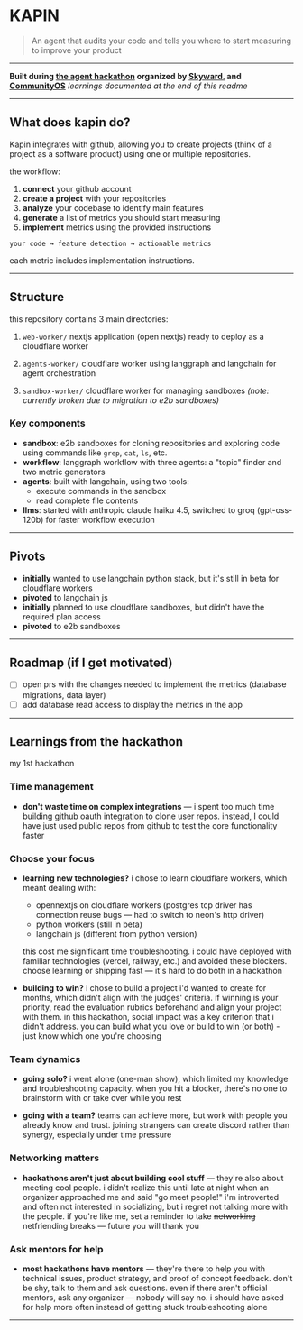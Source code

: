# KAPIN

> An agent that audits your code and tells you where to start measuring to improve your product

---

**Built during [the agent hackathon](https://hack.skyward.ai/) organized by [Skyward.](https://skyward.ai/) and [CommunityOS](https://communityos.io/)**
_learnings documented at the end of this readme_

---

## What does kapin do?

Kapin integrates with github, allowing you to create projects (think of a project as a software product) using one or multiple repositories.

the workflow:
1. **connect** your github account
2. **create a project** with your repositories
3. **analyze** your codebase to identify main features
4. **generate** a list of metrics you should start measuring
5. **implement** metrics using the provided instructions

```
your code → feature detection → actionable metrics
```

each metric includes implementation instructions.

---

## Structure

this repository contains 3 main directories:

1. `web-worker/`
nextjs application (open nextjs) ready to deploy as a cloudflare worker

2. `agents-worker/`
cloudflare worker using langgraph and langchain for agent orchestration

3. `sandbox-worker/`
cloudflare worker for managing sandboxes _(note: currently broken due to migration to e2b sandboxes)_

### Key components

- **sandbox**: e2b sandboxes for cloning repositories and exploring code using commands like `grep`, `cat`, `ls`, etc.
- **workflow**: langgraph workflow with three agents: a "topic" finder and two metric generators
- **agents**: built with langchain, using two tools:
  - execute commands in the sandbox
  - read complete file contents
- **llms**: started with anthropic claude haiku 4.5, switched to groq (gpt-oss-120b) for faster workflow execution

---

## Pivots

- **initially** wanted to use langchain python stack, but it's still in beta for cloudflare workers
- **pivoted** to langchain js
- **initially** planned to use cloudflare sandboxes, but didn't have the required plan access
- **pivoted** to e2b sandboxes

---
## Roadmap (if I get motivated)

- [ ] open prs with the changes needed to implement the metrics (database migrations, data layer)
- [ ] add database read access to display the metrics in the app

---
## Learnings from the hackathon

my 1st hackathon

### Time management
- **don't waste time on complex integrations** — i spent too much time building github oauth integration to clone user repos. instead, I could have just used public repos from github to test the core functionality faster

### Choose your focus
- **learning new technologies?** i chose to learn cloudflare workers, which meant dealing with:
  - opennextjs on cloudflare workers (postgres tcp driver has connection reuse bugs — had to switch to neon's http driver)
  - python workers (still in beta)
  - langchain js (different from python version)

  this cost me significant time troubleshooting. i could have deployed with familiar technologies (vercel, railway, etc.) and avoided these blockers. choose learning or shipping fast — it's hard to do both in a hackathon

- **building to win?** i chose to build a project i'd wanted to create for months, which didn't align with the judges' criteria. if winning is your priority, read the evaluation rubrics beforehand and align your project with them. in this hackathon, social impact was a key criterion that i didn't address. you can build what you love or build to win (or both) - just know which one you're choosing

### Team dynamics
- **going solo?** i went alone (one-man show), which limited my knowledge and troubleshooting capacity. when you hit a blocker, there's no one to brainstorm with or take over while you rest

- **going with a team?** teams can achieve more, but work with people you already know and trust. joining strangers can create discord rather than synergy, especially under time pressure

### Networking matters
- **hackathons aren't just about building cool stuff** — they're also about meeting cool people. i didn't realize this until late at night when an organizer approached me and said "go meet people!" i'm introverted and often not interested in socializing, but i regret not talking more with the people. if you're like me, set a reminder to take ~~networking~~ netfriending breaks — future you will thank you

### Ask mentors for help
- **most hackathons have mentors** — they're there to help you with technical issues, product strategy, and proof of concept feedback. don't be shy, talk to them and ask questions. even if there aren't official mentors, ask any organizer — nobody will say no. i should have asked for help more often instead of getting stuck troubleshooting alone

---
